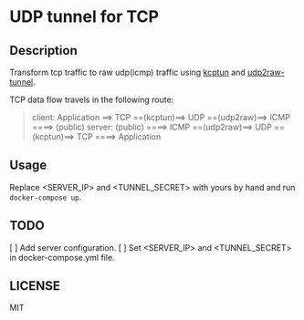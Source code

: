 # UDP tunnel for TCP

## Description

Transform tcp traffic to raw udp(icmp) traffic using [kcptun](https://github.com/xtaci/kcptun) and [udp2raw-tunnel](https://github.com/wangyu-/udp2raw-tunnel).

TCP data flow travels in the following route:

> client: Application ==> TCP ==(kcptun)==> UDP ==(udp2raw)==> ICMP ====> (public)
> server: (public) ====> ICMP ==(udp2raw)==> UDP ==(kcptun)==> TCP ====> Application

## Usage

Replace <SERVER_IP> and <TUNNEL_SECRET> with yours by hand and run `docker-compose up`.

## TODO

[ ] Add server configuration.
[ ] Set <SERVER_IP> and <TUNNEL_SECRET> in docker-compose.yml file.

## LICENSE

MIT
